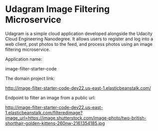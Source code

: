 # Udagram Image Filtering Microservice

Udagram is a simple cloud application developed alongside the Udacity Cloud Engineering Nanodegree. It allows users to register and log into a web client, post photos to the feed, and process photos using an image filtering microservice.

Application name:

image-filter-starter-code

The domain project link:

http://image-filter-starter-code-dev22.us-east-1.elasticbeanstalk.com/

Endpoint to filter an image from a public url:

http://image-filter-starter-code-dev22.us-east-1.elasticbeanstalk.com/filteredimage?image_url=https://image.shutterstock.com/image-photo/two-british-shorthair-golden-kittens-260nw-2161354185.jpg
